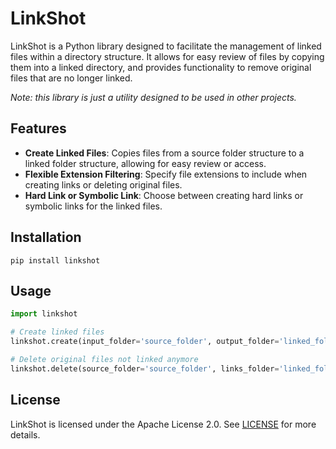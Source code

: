 
# LinkShot

LinkShot is a Python library designed to facilitate the management of linked files within a directory structure. It allows for easy review of files by copying them into a linked directory, and provides functionality to remove original files that are no longer linked.

*Note: this library is just a utility designed to be used in other projects.*

## Features

- **Create Linked Files**: Copies files from a source folder structure to a linked folder structure, allowing for easy review or access.
- **Flexible Extension Filtering**: Specify file extensions to include when creating links or deleting original files.
- **Hard Link or Symbolic Link**: Choose between creating hard links or symbolic links for the linked files.

## Installation

```
pip install linkshot
```

## Usage

```python
import linkshot

# Create linked files
linkshot.create(input_folder='source_folder', output_folder='linked_folder', extensions=['.txt', '.pdf'])

# Delete original files not linked anymore
linkshot.delete(source_folder='source_folder', links_folder='linked_folder', extensions=['.txt', '.pdf'])
```

## License

LinkShot is licensed under the Apache License 2.0. See [LICENSE](LICENSE) for more details.

